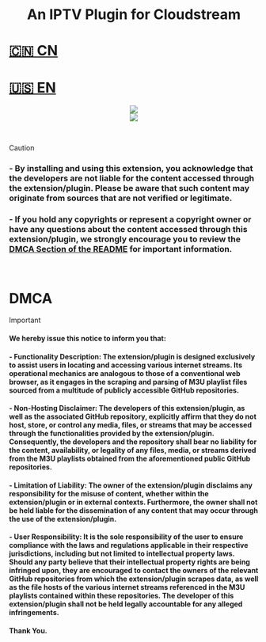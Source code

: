 <div align="center"><h1>An IPTV Plugin for Cloudstream </h1></div>

# [🇨🇳 CN](https://github.com/HaoTianming/cloudstream-extensions-iptv/blob/master/README_CN.md)
# [🇺🇸 EN](https://github.com/HaoTianming/cloudstream-extensions-iptv/blob/master/README.md)

<p align="center">
  <a href="https://github.com/HaoTianming/cloudstream-extensions-iptv/raw/refs/heads/master/LICENSE"><img src="https://www.gnu.org/graphics/gplv3-127x51.png" /></a><br/>
  <a href="https://skillicons.dev">
    <img src="https://skillicons.dev/icons?i=kotlin,androidstudio,gradle,github,githubactions&theme=light&perline=5" />
  </a>
</p>

<br/>

> [!CAUTION]
> ### - By installing and using this extension, you acknowledge that the developers are not liable for the content accessed through the extension/plugin. Please be aware that such content may originate from sources that are not verified or legitimate.
> ### - If you hold any copyrights or represent a copyright owner or have any questions about the content accessed through this extension/plugin, we strongly encourage you to review the [DMCA Section of the README](https://github.com/HaoTianming/cloudstream-extensions-iptv#dmca) for important information.

<br/>


<h1>DMCA</h1>


> [!IMPORTANT]  
> #### We hereby issue this notice to inform you that:
> #### - Functionality Description: The extension/plugin is designed exclusively to assist users in locating and accessing various internet streams. Its operational mechanics are analogous to those of a conventional web browser, as it engages in the scraping and parsing of M3U playlist files sourced from a multitude of publicly accessible GitHub repositories.
> #### - Non-Hosting Disclaimer: The developers of this extension/plugin, as well as the associated GitHub repository, explicitly affirm that they do not host, store, or control any media, files, or streams that may be accessed through the functionalities provided by the extension/plugin. Consequently, the developers and the repository shall bear no liability for the content, availability, or legality of any files, media, or streams derived from the M3U playlists obtained from the aforementioned public GitHub repositories.
> #### - Limitation of Liability: The owner of the extension/plugin disclaims any responsibility for the misuse of content, whether within the extension/plugin or in external contexts. Furthermore, the owner shall not be held liable for the dissemination of any content that may occur through the use of the extension/plugin.
> #### - User Responsibility: It is the sole responsibility of the user to ensure compliance with the laws and regulations applicable in their respective jurisdictions, including but not limited to intellectual property laws. Should any party believe that their intellectual property rights are being infringed upon, they are encouraged to contact the owners of the relevant GitHub repositories from which the extension/plugin scrapes data, as well as the file hosts of the various internet streams referenced in the M3U playlists contained within these repositories. The developer of this extension/plugin shall not be held legally accountable for any alleged infringements.
> #### Thank You.
